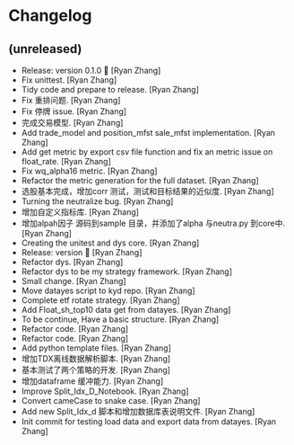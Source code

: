 Changelog
=========


(unreleased)
------------
- Release: version 0.1.0 🚀 [Ryan Zhang]
- Fix unittest. [Ryan Zhang]
- Tidy code and prepare to release. [Ryan Zhang]
- Fix 重排问题. [Ryan Zhang]
- Fix 停牌 issue. [Ryan Zhang]
- 完成交易模型. [Ryan Zhang]
- Add trade_model and position_mfst sale_mfst implementation. [Ryan
  Zhang]
- Add get metric by export csv file function and fix an metric issue on
  float_rate. [Ryan Zhang]
- Fix wq_alpha16 metric. [Ryan Zhang]
- Refactor the metric generation for the full dataset. [Ryan Zhang]
- 选股基本完成，增加corr 测试，测试和目标结果的近似度. [Ryan Zhang]
- Turning the neutralize bug. [Ryan Zhang]
- 增加自定义指标库. [Ryan Zhang]
- 增加alpah因子 源码到sample 目录，并添加了alpha 与neutra.py 到core中. [Ryan Zhang]
- Creating the unitest and dys core. [Ryan Zhang]
- Release: version  🚀 [Ryan Zhang]
- Refactor dys. [Ryan Zhang]
- Refactor dys to be my strategy framework. [Ryan Zhang]
- Small change. [Ryan Zhang]
- Move datayes script to kyd repo. [Ryan Zhang]
- Complete etf rotate strategy. [Ryan Zhang]
- Add Float_sh_top10 data get from datayes. [Ryan Zhang]
- To be continue, Have a basic structure. [Ryan Zhang]
- Refactor code. [Ryan Zhang]
- Refactor code. [Ryan Zhang]
- Add python template files. [Ryan Zhang]
- 增加TDX离线数据解析脚本. [Ryan Zhang]
- 基本测试了两个策略的开发. [Ryan Zhang]
- 增加dataframe 缓冲能力. [Ryan Zhang]
- Improve Split_Idx_D_Notebook. [Ryan Zhang]
- Convert cameCase to snake case. [Ryan Zhang]
- Add new Split_Idx_d 脚本和增加数据库表说明文件. [Ryan Zhang]
- Init commit for testing load data and export data from datayes. [Ryan
  Zhang]


